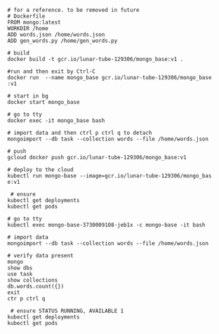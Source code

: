     # for a reference. to be removed in future
    # Dockerfile 
    FROM mongo:latest
    WORKDIR /home
    ADD words.json /home/words.json
    ADD gen_words.py /home/gen_words.py
    
    # build
    docker build -t gcr.io/lunar-tube-129306/mongo_base:v1 .
    
    #run and then exit by Ctrl-C
    docker run  --name mongo_base gcr.io/lunar-tube-129306/mongo_base
    :v1
    
    # start in bg
    docker start mongo_base
    
    # go to tty 
    docker exec -it mongo_base bash
    
    # import data and then ctrl p ctrl q to detach
    mongoimport --db task --collection words --file /home/words.json
    
    # push
    gcloud docker push gcr.io/lunar-tube-129306/mongo_base:v1
    
    # deploy to the cloud
    kubectl run mongo-base --image=gcr.io/lunar-tube-129306/mongo_bas
    e:v1
    
     # ensure 
    kubectl get deployments
    kubectl get pods
    
    # go to tty
    kubectl exec mongo-base-3730009108-jeb1x -c mongo-base -it bash
    
    # import data
    mongoimport --db task --collection words --file /home/words.json
    
    # verify data present
    mongo
    show dbs
    use task
    show collections
    db.words.count({})
    exit
    ctr p ctrl q
    
     # ensure STATUS RUNNING, AVAILABLE 1
    kubectl get deployments
    kubectl get pods
